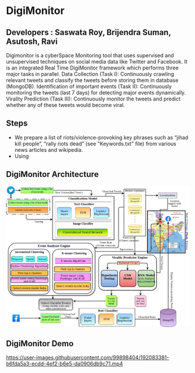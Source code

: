 # DigiMonitor
## Developers : __Saswata Roy, Brijendra Suman, Asutosh, Ravi__
Digimonitor is a cyberSpace Monitoring tool that uses supervised and unsupervised techniques on social media data like Twitter and Facebook. It is an integrated Real Time DigiMonitor framework which performs three major tasks in parallel. Data Collection (Task I): Continuously crawling relevant tweets and classify the tweets before storing them in database (MongoDB). Identification of important events (Task II): Continuously monitoring the tweets (last 7 days) for detecting major events dynamically. Virality Prediction (Task III): Continuously monitor the tweets and predict whether any of these tweets would become viral.


## Steps
* We prepare a list of riots/violence-provoking key phrases such as “jihad kill people”, “rally riots dead” (see "Keywords.txt" file) from various news articles and wikipedia.
* Using  


## DigiMonitor Architecture

![](DigiMonitor.png)


## DigiMonitor Demo

https://user-images.githubusercontent.com/99898404/192083381-b6fda5a3-ecdd-4ef2-b6e5-da0906db9c71.mp4
